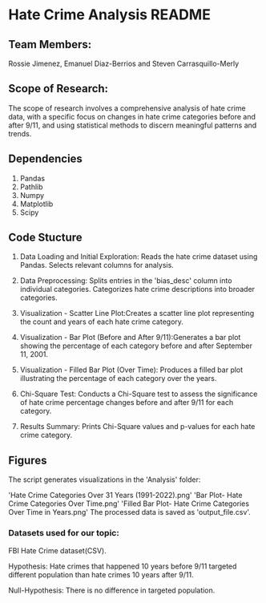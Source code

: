 # Hate Crime Analysis README

## Team Members: 
Rossie Jimenez, Emanuel Diaz-Berrios and Steven Carrasquillo-Merly
 
## Scope of Research:
The scope of research involves a comprehensive analysis of hate crime data, with a specific focus on changes in hate crime categories before and after 9/11, and using statistical methods to discern meaningful patterns and trends.

## Dependencies
1. Pandas
2. Pathlib
3. Numpy
4. Matplotlib
5. Scipy

## Code Stucture

1. Data Loading and Initial Exploration: Reads the hate crime dataset using Pandas. Selects relevant columns for analysis.

2. Data Preprocessing: Splits entries in the 'bias_desc' column into individual categories.
Categorizes hate crime descriptions into broader categories.

3. Visualization - Scatter Line Plot:Creates a scatter line plot representing the count and years of each hate crime category.

4. Visualization - Bar Plot (Before and After 9/11):Generates a bar plot showing the percentage of each category before and after September 11, 2001.

5. Visualization - Filled Bar Plot (Over Time): Produces a filled bar plot illustrating the percentage of each category over the years.

6. Chi-Square Test: Conducts a Chi-Square test to assess the significance of hate crime percentage changes before and after 9/11 for each category.

7. Results Summary: Prints Chi-Square values and p-values for each hate crime category.

## Figures
The script generates visualizations in the 'Analysis' folder:

'Hate Crime Categories Over 31 Years (1991-2022).png'
'Bar Plot- Hate Crime Categories Over Time.png'
'Filled Bar Plot- Hate Crime Categories Over Time in Years.png'
The processed data is saved as 'output_file.csv'.

### Datasets used for our topic: 
FBI Hate Crime dataset(CSV).

Hypothesis: Hate crimes that happened 10 years before 9/11 targeted different population than hate crimes 10 years after 9/11.

Null-Hypothesis: There is no difference in targeted population.

